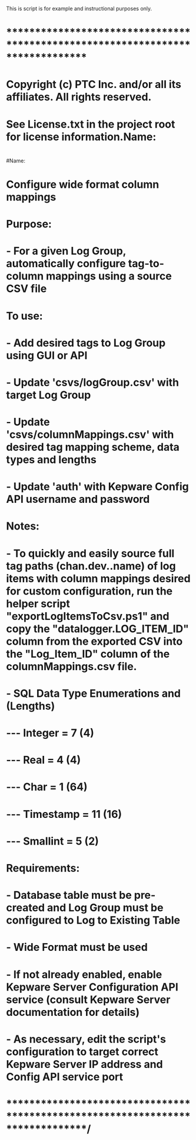 This is script is for example and instructional purposes only.

# ******************************************************************************
#	Copyright (c) PTC Inc. and/or all its affiliates. All rights reserved.
# 	See License.txt in the project root for license information.Name:  
#
#Name:
#       Configure wide format column mappings
#   
#   Purpose: 
#    - For a given Log Group, automatically configure tag-to-column mappings using a source CSV file
#
#   To use:
#    - Add desired tags to Log Group using GUI or API
#    - Update 'csvs/logGroup.csv' with target Log Group
#    - Update 'csvs/columnMappings.csv' with desired tag mapping scheme, data types and lengths
#    - Update 'auth' with Kepware Config API username and password
#
#   Notes:
#    - To quickly and easily source full tag paths (chan.dev.<folders>.name) of log items with column mappings desired for custom configuration, run the helper script "exportLogItemsToCsv.ps1" and copy the "datalogger.LOG_ITEM_ID" column from the exported CSV into the "Log_Item_ID" column of the columnMappings.csv file.
#    - SQL Data Type Enumerations and (Lengths) 
#    --- Integer = 7 (4)
#    --- Real = 4 (4)
#    --- Char = 1 (64)
#    --- Timestamp = 11 (16)
#    --- Smallint = 5 (2) 
#
#   Requirements: 
#    - Database table must be pre-created and Log Group must be configured to Log to Existing Table
#    - Wide Format must be used
#    - If not already enabled, enable Kepware Server Configuration API service (consult Kepware Server documentation for details)
#    - As necessary, edit the script's configuration to target correct Kepware Server IP address and Config API service port 
# ******************************************************************************/